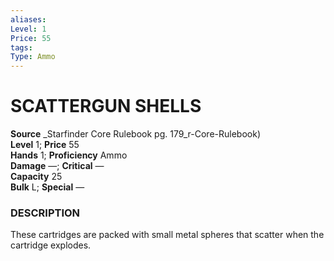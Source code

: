 ```yaml
---
aliases: 
Level: 1
Price: 55
tags: 
Type: Ammo
---
```

# SCATTERGUN SHELLS
**Source** _Starfinder Core Rulebook pg. 179_r-Core-Rulebook)  
**Level** 1; **Price** 55  
**Hands** 1; **Proficiency** Ammo  
**Damage** —; **Critical** —  
**Capacity** 25  
**Bulk** L; **Special** —

### DESCRIPTION

These cartridges are packed with small metal spheres that scatter when the cartridge explodes.